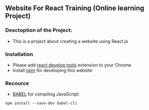 ## Website For React Training (Online learning Project)

### Desctoption of the Project:
* This is a project about creating a website using React.js

### Installation
* Please add [react develop tools](https://chrome.google.com/webstore/detail/react-developer-tools/fmkadmapgofadopljbjfkapdkoienihi?hl=en) extension to your Chrome
* Install [npm](https://github.com/npm/npm) for developing this website

### Recource
* [BABEL](https://babeljs.io/) for compiling JavaScript:
```
npm install --save-dev babel-cli
```